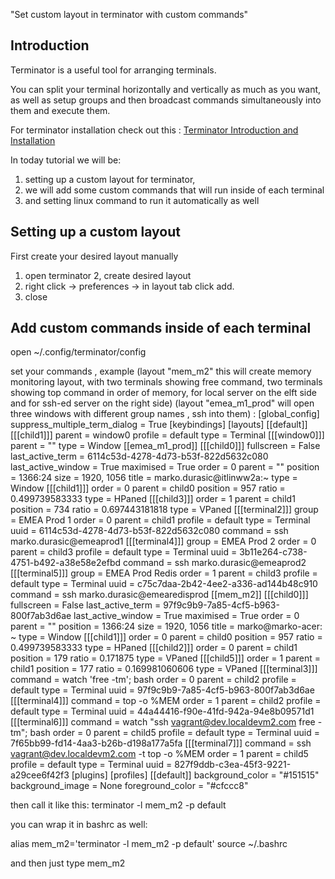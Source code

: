 "Set custom layout in terminator with custom commands"

## Introduction ##

Terminator is a useful tool for arranging terminals.

You can split your terminal horizontally and vertically as much as you want, as well as setup groups and then broadcast commands simultaneously into them and execute them.

For terminator installation check out this : [Terminator Introduction and Installation ](https://gnometerminator.blogspot.com/p/introduction.html ) 
 


In today tutorial we will be:
1.  setting up a custom layout for terminator, 
2. we will add some custom commands that will run inside of each terminal
3. and setting linux command to run it automatically as well


## Setting up a custom layout ##


First create your desired layout manually
1. open terminator
2, create desired layout
3. right click -> preferences -> in layout tab click add.
4. close

## Add custom commands inside of each terminal ##


open ~/.config/terminator/config

set your commands , example
 (layout "mem_m2" this will create memory monitoring layout, with two terminals showing free command, two terminals showing top command in order of memory, for local server on the elft side and for ssh-ed server on the right side)
(layout "emea_m1_prod" will open three windows with different group names , ssh into them) :
[global_config]
  suppress_multiple_term_dialog = True
[keybindings]
[layouts]
  [[default]]
    [[[child1]]]
      parent = window0
      profile = default
      type = Terminal
    [[[window0]]]
      parent = ""
      type = Window
  [[emea_m1_prod]]
    [[[child0]]]
      fullscreen = False
      last_active_term = 6114c53d-4278-4d73-b53f-822d5632c080
      last_active_window = True
      maximised = True
      order = 0
      parent = ""
      position = 1366:24
      size = 1920, 1056
      title = marko.durasic@itlinww2a:~
      type = Window
    [[[child1]]]
      order = 0
      parent = child0
      position = 957
      ratio = 0.499739583333
      type = HPaned
    [[[child3]]]
      order = 1
      parent = child1
      position = 734
      ratio = 0.697443181818
      type = VPaned
    [[[terminal2]]]
      group = EMEA Prod 1
      order = 0
      parent = child1
      profile = default
      type = Terminal
      uuid = 6114c53d-4278-4d73-b53f-822d5632c080
      command = ssh marko.durasic@emeaprod1
    [[[terminal4]]]
      group = EMEA Prod 2
      order = 0
      parent = child3
      profile = default
      type = Terminal
      uuid = 3b11e264-c738-4751-b492-a38e58e2efbd
      command = ssh marko.durasic@emeaprod2
    [[[terminal5]]]
      group = EMEA Prod Redis
      order = 1
      parent = child3
      profile = default
      type = Terminal
      uuid = c75c7daa-2b42-4ee2-a336-ad144b48c910
      command = ssh marko.durasic@emearedisprod
  [[mem_m2]]
    [[[child0]]]
      fullscreen = False
      last_active_term = 97f9c9b9-7a85-4cf5-b963-800f7ab3d6ae
      last_active_window = True
      maximised = True
      order = 0
      parent = ""
      position = 1366:24
      size = 1920, 1056
      title = marko@marko-acer: ~
      type = Window
    [[[child1]]]
      order = 0
      parent = child0
      position = 957
      ratio = 0.499739583333
      type = HPaned
    [[[child2]]]
      order = 0
      parent = child1
      position = 179
      ratio = 0.171875
      type = VPaned
    [[[child5]]]
      order = 1
      parent = child1
      position = 177
      ratio = 0.169981060606
      type = VPaned
    [[[terminal3]]]
      command = watch 'free -tm'; bash
      order = 0
      parent = child2
      profile = default
      type = Terminal
      uuid = 97f9c9b9-7a85-4cf5-b963-800f7ab3d6ae
    [[[terminal4]]]
      command = top -o %MEM
      order = 1
      parent = child2
      profile = default
      type = Terminal
      uuid = 44a44416-f90e-41fd-942a-94e8b09571d1
    [[[terminal6]]]
      command = watch "ssh vagrant@dev.localdevm2.com free -tm"; bash
      order = 0
      parent = child5
      profile = default
      type = Terminal
      uuid = 7f65bb99-fd14-4aa3-b26b-d198a177a5fa
    [[[terminal7]]]
      command = ssh vagrant@dev.localdevm2.com -t top -o %MEM
      order = 1
      parent = child5
      profile = default
      type = Terminal
      uuid = 827f9ddb-c3ea-45f3-9221-a29cee6f42f3
[plugins]
[profiles]
  [[default]]
    background_color = "#151515"
    background_image = None
    foreground_color = "#cfccc8"


then call it like this:
terminator -l mem_m2 -p default

you can wrap it in bashrc as well:

alias mem_m2='terminator -l mem_m2 -p default'
source ~/.bashrc

and then just type mem_m2
